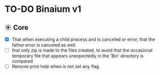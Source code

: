 # TO-DO Binaium v1

## ☀️ Core

- [x] That when executing a child process and is canceled or error, that the father error is canceled as well.
- [ ] that only zip is made to the files created, to avoid that the occasional temporary file that appears unexpectedly in the 'Bin' directory is compared
- [ ] Remove print help when is not set any flag.
